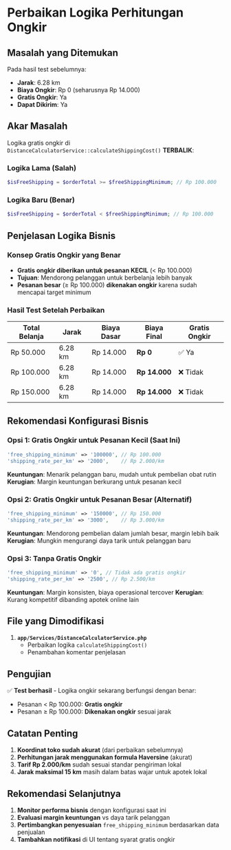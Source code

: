 # Perbaikan Logika Perhitungan Ongkir

## Masalah yang Ditemukan

Pada hasil test sebelumnya:
- **Jarak**: 6.28 km
- **Biaya Ongkir**: Rp 0 (seharusnya Rp 14.000)
- **Gratis Ongkir**: Ya
- **Dapat Dikirim**: Ya

## Akar Masalah

Logika gratis ongkir di `DistanceCalculatorService::calculateShippingCost()` **TERBALIK**:

### Logika Lama (Salah)
```php
$isFreeShipping = $orderTotal >= $freeShippingMinimum; // Rp 100.000
```

### Logika Baru (Benar)
```php
$isFreeShipping = $orderTotal < $freeShippingMinimum; // Rp 100.000
```

## Penjelasan Logika Bisnis

### Konsep Gratis Ongkir yang Benar
- **Gratis ongkir diberikan untuk pesanan KECIL** (< Rp 100.000)
- **Tujuan**: Mendorong pelanggan untuk berbelanja lebih banyak
- **Pesanan besar** (≥ Rp 100.000) **dikenakan ongkir** karena sudah mencapai target minimum

### Hasil Test Setelah Perbaikan

| Total Belanja | Jarak | Biaya Dasar | Biaya Final | Gratis Ongkir |
|---------------|-------|-------------|-------------|---------------|
| Rp 50.000     | 6.28 km | Rp 14.000   | **Rp 0**    | ✅ Ya         |
| Rp 100.000    | 6.28 km | Rp 14.000   | **Rp 14.000** | ❌ Tidak     |
| Rp 150.000    | 6.28 km | Rp 14.000   | **Rp 14.000** | ❌ Tidak     |

## Rekomendasi Konfigurasi Bisnis

### Opsi 1: Gratis Ongkir untuk Pesanan Kecil (Saat Ini)
```php
'free_shipping_minimum' => '100000', // Rp 100.000
'shipping_rate_per_km' => '2000',    // Rp 2.000/km
```
**Keuntungan**: Menarik pelanggan baru, mudah untuk pembelian obat rutin
**Kerugian**: Margin keuntungan berkurang untuk pesanan kecil

### Opsi 2: Gratis Ongkir untuk Pesanan Besar (Alternatif)
```php
'free_shipping_minimum' => '150000', // Rp 150.000
'shipping_rate_per_km' => '3000',    // Rp 3.000/km
```
**Keuntungan**: Mendorong pembelian dalam jumlah besar, margin lebih baik
**Kerugian**: Mungkin mengurangi daya tarik untuk pelanggan baru

### Opsi 3: Tanpa Gratis Ongkir
```php
'free_shipping_minimum' => '0', // Tidak ada gratis ongkir
'shipping_rate_per_km' => '2500', // Rp 2.500/km
```
**Keuntungan**: Margin konsisten, biaya operasional tercover
**Kerugian**: Kurang kompetitif dibanding apotek online lain

## File yang Dimodifikasi

1. **`app/Services/DistanceCalculatorService.php`**
   - Perbaikan logika `calculateShippingCost()`
   - Penambahan komentar penjelasan

## Pengujian

✅ **Test berhasil** - Logika ongkir sekarang berfungsi dengan benar:
- Pesanan < Rp 100.000: **Gratis ongkir**
- Pesanan ≥ Rp 100.000: **Dikenakan ongkir** sesuai jarak

## Catatan Penting

1. **Koordinat toko sudah akurat** (dari perbaikan sebelumnya)
2. **Perhitungan jarak menggunakan formula Haversine** (akurat)
3. **Tarif Rp 2.000/km** sudah sesuai standar pengiriman lokal
4. **Jarak maksimal 15 km** masih dalam batas wajar untuk apotek lokal

## Rekomendasi Selanjutnya

1. **Monitor performa bisnis** dengan konfigurasi saat ini
2. **Evaluasi margin keuntungan** vs daya tarik pelanggan
3. **Pertimbangkan penyesuaian** `free_shipping_minimum` berdasarkan data penjualan
4. **Tambahkan notifikasi** di UI tentang syarat gratis ongkir